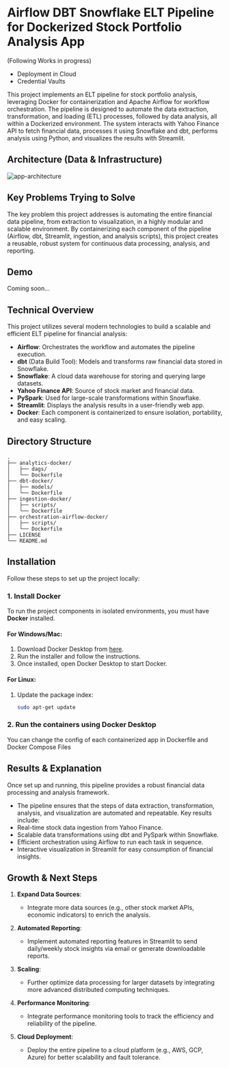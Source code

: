# Airflow DBT Snowflake ELT Pipeline for Dockerized Stock Portfolio Analysis App

(Following Works in progress)
- Deployment in Cloud
- Credential Vaults


This project implements an ELT pipeline for stock portfolio analysis, leveraging Docker for containerization and Apache Airflow for workflow orchestration. The pipeline is designed to automate the data extraction, transformation, and loading (ETL) processes, followed by data analysis, all within a Dockerized environment. The system interacts with Yahoo Finance API to fetch financial data, processes it using Snowflake and dbt, performs analysis using Python, and visualizes the results with Streamlit.


## Architecture (Data & Infrastructure)
![app-architecture](https://github.com/user-attachments/assets/3aadf2f5-c1b5-46aa-80b0-e35d62f33173)



## Key Problems Trying to Solve
The key problem this project addresses is automating the entire financial data pipeline, from extraction to visualization, in a highly modular and scalable environment. By containerizing each component of the pipeline (Airflow, dbt, Streamlit, ingestion, and analysis scripts), this project creates a reusable, robust system for continuous data processing, analysis, and reporting.


## Demo
Coming soon...



## Technical Overview

This project utilizes several modern technologies to build a scalable and efficient ELT pipeline for financial analysis:

- **Airflow**: Orchestrates the workflow and automates the pipeline execution.
- **dbt** (Data Build Tool): Models and transforms raw financial data stored in Snowflake.
- **Snowflake**: A cloud data warehouse for storing and querying large datasets.
- **Yahoo Finance API**: Source of stock market and financial data.
- **PySpark**: Used for large-scale transformations within Snowflake.
- **Streamlit**: Displays the analysis results in a user-friendly web app.
- **Docker**: Each component is containerized to ensure isolation, portability, and easy scaling.

  

## Directory Structure

```text
.
├── analytics-docker/
│   ├── dags/
│   └── Dockerfile
├── dbt-docker/
│   ├── models/
│   └── Dockerfile
├── ingestion-docker/
│   ├── scripts/
│   └── Dockerfile
├── orchestration-airflow-docker/
│   ├── scripts/
│   └── Dockerfile
├── LICENSE
└── README.md
```



## Installation
Follow these steps to set up the project locally:


### 1. Install Docker

To run the project components in isolated environments, you must have **Docker** installed.


#### For Windows/Mac:
1. Download Docker Desktop from [here](https://www.docker.com/products/docker-desktop).
2. Run the installer and follow the instructions.
3. Once installed, open Docker Desktop to start Docker.


#### For Linux:
1. Update the package index:

   ```bash
   sudo apt-get update


### 2. Run the containers using Docker Desktop

You can change the config of each containerized app in Dockerfile and Docker Compose Files



## Results & Explanation

Once set up and running, this pipeline provides a robust financial data processing and analysis framework. 
- The pipeline ensures that the steps of data extraction, transformation, analysis, and visualization are automated and repeatable. Key results include:
- Real-time stock data ingestion from Yahoo Finance.
- Scalable data transformations using dbt and PySpark within Snowflake.
- Efficient orchestration using Airflow to run each task in sequence.
- Interactive visualization in Streamlit for easy consumption of financial insights.



## Growth & Next Steps

1. **Expand Data Sources**: 
   - Integrate more data sources (e.g., other stock market APIs, economic indicators) to enrich the analysis.

2. **Automated Reporting**: 
   - Implement automated reporting features in Streamlit to send daily/weekly stock insights via email or generate downloadable reports.

3. **Scaling**: 
   - Further optimize data processing for larger datasets by integrating more advanced distributed computing techniques.

4. **Performance Monitoring**: 
   - Integrate performance monitoring tools to track the efficiency and reliability of the pipeline.

5. **Cloud Deployment**: 
   - Deploy the entire pipeline to a cloud platform (e.g., AWS, GCP, Azure) for better scalability and fault tolerance.














